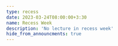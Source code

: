 ```yaml
---
type: recess 
date: 2023-03-24T08:00:00+3:30
name: Recess Week 
description: 'No lecture in recess week'
hide_from_announcments: true
---
```

